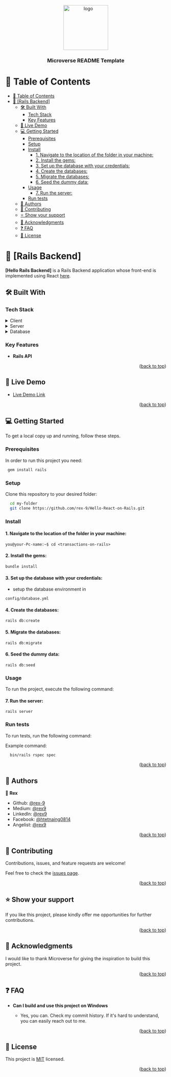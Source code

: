 <a name="readme-top"></a>

<!--
REQUIRED SECTIONS:
- Table of Contents
- About the Project
  - Built With
  - Live Demo
- Getting Started
- Authors
- Future Features
- Contributing
- Show your support
- Acknowledgements
- License

After you're finished please remove all the comments and instructions!
-->

<div align="center">

  <img src="murple_logo.png" alt="logo" width="140"  height="auto" />
  <br/>

  <h3><b>Microverse README Template</b></h3>

</div>

<!-- TABLE OF CONTENTS -->

# 📗 Table of Contents

- [📗 Table of Contents](#-table-of-contents)
- [📖 \[Rails Backend\] ](#-rails-backend-)
  - [🛠 Built With ](#-built-with-)
    - [Tech Stack ](#tech-stack-)
    - [Key Features ](#key-features-)
  - [🚀 Live Demo ](#-live-demo-)
  - [💻 Getting Started ](#-getting-started-)
    - [Prerequisites](#prerequisites)
    - [Setup](#setup)
    - [Install](#install)
      - [1. Navigate to the location of the folder in your machine:](#1-navigate-to-the-location-of-the-folder-in-your-machine)
      - [2. Install the gems:](#2-install-the-gems)
      - [3. Set up the database with your credentials:](#3-set-up-the-database-with-your-credentials)
      - [4. Create the databases:](#4-create-the-databases)
      - [5. Migrate the databases:](#5-migrate-the-databases)
      - [6. Seed the dummy data:](#6-seed-the-dummy-data)
    - [Usage](#usage)
      - [7. Run the server:](#7-run-the-server)
    - [Run tests](#run-tests)
  - [👥 Authors ](#-authors-)
  - [🤝 Contributing ](#-contributing-)
  - [⭐️ Show your support ](#️-show-your-support-)
  - [🙏 Acknowledgments ](#-acknowledgments-)
  - [❓ FAQ ](#-faq-)
  - [📝 License ](#-license-)

# 📖 [Rails Backend] <a name="about-project"></a>

**[Hello Rails Backend]** is a Rails Backend application whose front-end is implemented using React [here](https://github.com/rex-9/Hello-React-Frontend).

## 🛠 Built With <a name="built-with"></a>

### Tech Stack <a name="tech-stack"></a>

<details>
  <summary>Client</summary>
  <ul>
    <li><a href="https://reactjs.org/">React.js</a></li>
  </ul>
</details>

<details>
  <summary>Server</summary>
  <ul>
    <li><a href="https://rubyonrails.org/">Ruby on Rails</a></li>
  </ul>
</details>

<details>
<summary>Database</summary>
  <ul>
    <li><a href="https://www.postgresql.org/">PostgreSQL</a></li>
  </ul>
</details>

### Key Features <a name="key-features"></a>

- **Rails API**

<p align="right">(<a href="#readme-top">back to top</a>)</p>

## 🚀 Live Demo <a name="live-demo"></a>

- [Live Demo Link](https://yourdeployedapplicationlink.com)

<p align="right">(<a href="#readme-top">back to top</a>)</p>

## 💻 Getting Started <a name="getting-started"></a>

To get a local copy up and running, follow these steps.

### Prerequisites

In order to run this project you need:

```sh
 gem install rails
```

### Setup

Clone this repository to your desired folder:

```sh
  cd my-folder
  git clone https://github.com/rex-9/Hello-React-on-Rails.git
```

### Install

#### 1. Navigate to the location of the folder in your machine:

```
you@your-Pc-name:~$ cd <transactions-on-rails>
```

#### 2. Install the gems:

```
bundle install
```

#### 3. Set up the database with your credentials:

- setup the database environment in
```
config/database.yml
```

#### 4. Create the databases:

```
rails db:create
```

#### 5. Migrate the databases:

```
rails db:migrate
```

#### 6. Seed the dummy data:

```
rails db:seed
```

### Usage

To run the project, execute the following command:

#### 7. Run the server:

```
rails server
```
### Run tests

To run tests, run the following command:


Example command:

```sh
  bin/rails rspec spec
```

<p align="right">(<a href="#readme-top">back to top</a>)</p>

## 👥 Authors <a name="authors"></a>

👤 **Rex**

- Github: [@rex-9](https://github.com/rex-9/)
- Medium: [@rex9](https://medium.com/rex9/)
- LinkedIn: [@rex9](https://www.linkedin.com/in/rex9/)
- Facebook: [@htetnaing0814](https://www.facebook.com/htetnaing0814)
- Angelist: [@rex9](https://angel.co/u/rex9)

<p align="right">(<a href="#readme-top">back to top</a>)</p>

## 🤝 Contributing <a name="contributing"></a>

Contributions, issues, and feature requests are welcome!

Feel free to check the [issues page](../../issues/).

<p align="right">(<a href="#readme-top">back to top</a>)</p>

## ⭐️ Show your support <a name="support"></a>

If you like this project, please kindly offer me opportunities for further contributions.

<p align="right">(<a href="#readme-top">back to top</a>)</p>

## 🙏 Acknowledgments <a name="acknowledgements"></a>

I would like to thank Microverse for giving the inspiration to build this project.

<p align="right">(<a href="#readme-top">back to top</a>)</p>

## ❓ FAQ <a name="faq"></a>

- **Can I build and use this project on Windows**

  - Yes, you can. Check my commit history. If it's hard to understand, you can easily reach out to me.

<p align="right">(<a href="#readme-top">back to top</a>)</p>

## 📝 License <a name="license"></a>

This project is [MIT](./LICENSE) licensed.

<p align="right">(<a href="#readme-top">back to top</a>)</p>
